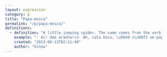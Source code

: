 ```yaml
---
layout: expression
category: p
title: "Papa-mosca"
permalink: "/p/papa-mosca/"
definitions:
  - definition: "A little jumping spider. The name comes from the verb 'papar', that means to eat (like in bicho pap\u00e3o, or papinha de nen\u00eam)."
    example: "- Ai! Uma aranha!\n- Ah, cala boca, \u00e9 s\u00f3 um papa-mosca inofensivo."
    created: "2013-08-13T02:11:48"
    author: "kinow"
---
```

